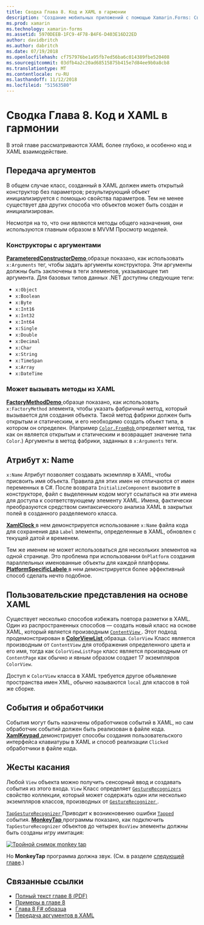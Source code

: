 ```yaml
---
title: Сводка Глава 8. Код и XAML в гармонии
description: 'Создание мобильных приложений с помощью Xamarin.Forms: Сводка Глава 8. Код и XAML в гармонии'
ms.prod: xamarin
ms.technology: xamarin-forms
ms.assetid: 5970DEEB-1FC9-4F78-B4F6-D403E16D22ED
author: davidbritch
ms.author: dabritch
ms.date: 07/19/2018
ms.openlocfilehash: cf757976be1a95fb7ed56ba6c014389fbe520408
ms.sourcegitcommit: 03dfb4a2c20ad68515875b415e7d84ee9b0a8cb8
ms.translationtype: MT
ms.contentlocale: ru-RU
ms.lasthandoff: 11/12/2018
ms.locfileid: "51563580"
---
```

# <a name="summary-of-chapter-8-code-and-xaml-in-harmony"></a>Сводка Глава 8. Код и XAML в гармонии

В этой главе рассматриваются XAML более глубоко, и особенно код и XAML взаимодействие.

## <a name="passing-arguments"></a>Передача аргументов

В общем случае класс, созданный в XAML должен иметь открытый конструктор без параметров; результирующий объект инициализируется с помощью свойства параметров. Тем не менее существует два других способа что объектов может быть создан и инициализирован.

Несмотря на то, что они являются методы общего назначения, они используются главным образом в MVVM Просмотр моделей.

### <a name="constructors-with-arguments"></a>Конструкторы с аргументами

[ **ParameteredConstructorDemo** ](https://github.com/xamarin/xamarin-forms-book-samples/tree/master/Chapter08/ParameteredConstructorDemo) образце показано, как использовать `x:Arguments` тег, чтобы задать аргументы конструктора. Эти аргументы должны быть заключены в теги элементов, указывающее тип аргумента. Для базовых типов данных .NET доступны следующие теги:

- `x:Object`
- `x:Boolean`
- `x:Byte`
- `x:Int16`
- `x:Int32`
- `x:Int64`
- `x:Single`
- `x:Double`
- `x:Decimal`
- `x:Char`
- `x:String`
- `x:TimeSpan`
- `x:Array`
- `x:DateTime`

### <a name="can-i-call-methods-from-xaml"></a>Может вызывать методы из XAML

[ **FactoryMethodDemo** ](https://github.com/xamarin/xamarin-forms-book-samples/tree/master/Chapter08/FactoryMethodDemo) образце показано, как использовать `x:FactoryMethod` элемента, чтобы указать фабричный метод, который вызывается для создания объекта. Такой метод фабрики должен быть открытым и статическим, и его необходимо создать объект типа, в котором он определен. (Например [ `Color.FromRgb` ](xref:Xamarin.Forms.Color.FromRgb(System.Double,System.Double,System.Double)) определяет метод, так как он является открытым и статическим и возвращает значение типа `Color`.) Аргументы в метод фабрики, заданных в `x:Arguments` теги.

## <a name="the-xname-attribute"></a>Атрибут x: Name

`x:Name` Атрибут позволяет создавать экземпляр в XAML, чтобы присвоить имя объекта. Правила для этих имен не отличаются от имен переменных в C#. После возврата `InitializeComponent` вызовите в конструкторе, файл с выделенным кодом могут ссылаться на эти имена для доступа к соответствующему элементу XAML. Имена, фактически преобразуются средством синтаксического анализа XAML в закрытых полей в созданного разделяемого класса.

[ **XamlClock** ](https://github.com/xamarin/xamarin-forms-book-samples/tree/master/Chapter08/XamlClock) в нем демонстрируется использование `x:Name` файла кода для сохранения два `Label` элементы, определенные в XAML, обновлен с текущей датой и временем.

Тем же именем не может использоваться для нескольких элементов на одной странице. Это проблема при использовании `OnPlatform` создания параллельных именованные объекты для каждой платформы. [ **PlatformSpecificLabele** ](https://github.com/xamarin/xamarin-forms-book-samples/tree/master/Chapter08/PlatformSpecificLabels) в нем демонстрируется более эффективный способ сделать нечто подобное.

## <a name="custom-xaml-based-views"></a>Пользовательские представления на основе XAML

Существует несколько способов избежать повтора разметки в XAML. Один из распространенных способов — создать новый класс на основе XAML, который является производным [ `ContentView` ](xref:Xamarin.Forms.ContentView). Этот подход продемонстрирован в [ **ColorViewList** ](https://github.com/xamarin/xamarin-forms-book-samples/tree/master/Chapter08/ColorViewList) образца. `ColorView` Класс является производным от `ContentView` для отображения определенного цвета и его имя, тогда как `ColorViewListPage` класс является производным от `ContentPage` как обычно и явным образом создает 17 экземпляров `ColorView`.

Доступ к `ColorView` класса в XAML требуется другое объявление пространства имен XML, обычно называются `local` для классов в той же сборке.

## <a name="events-and-handlers"></a>События и обработчики

События могут быть назначены обработчиков событий в XAML, но сам обработчик событий должен быть реализован в файле кода. [ **XamlKeypad** ](https://github.com/xamarin/xamarin-forms-book-samples/tree/master/Chapter08/XamlKeypad) демонстрирует способы создания пользовательского интерфейса клавиатуры в XAML и способ реализации `Clicked` обработчики в файле кода.

## <a name="tap-gestures"></a>Жесты касания

Любой `View` объекта можно получить сенсорный ввод и создавать события из этого входа. `View` Класс определяет [ `GestureRecognizers` ](xref:Xamarin.Forms.View.GestureRecognizers) свойство коллекции, который может содержать один или несколько экземпляров классов, производных от [ `GestureRecognizer` ](xref:Xamarin.Forms.GestureRecognizer).

[ `TapGestureRecognizer` ](xref:Xamarin.Forms.TapGestureRecognizer) Приводит к возникновению ошибки [ `Tapped` ](xref:Xamarin.Forms.TapGestureRecognizer.Tapped) события. [ **MonkeyTap** ](https://github.com/xamarin/xamarin-forms-book-samples/tree/master/Chapter08/MonkeyTap) программы показано, как подключить `TapGestureRecognizer` объектов до четырех `BoxView` элементы должны быть созданы игру имитация:

[![Тройной снимок monkey tap](images/ch08fg07-small.png "игры имитации")](images/ch08fg07-large.png#lightbox "имитации игры")

Но **MonkeyTap** программа должна звук. (См. в разделе [следующей главе](chapter09.md).)

## <a name="related-links"></a>Связанные ссылки

- [Полный текст главе 8 (PDF)](https://download.xamarin.com/developer/xamarin-forms-book/XamarinFormsBook-Ch08-Apr2016.pdf)
- [Примеры в главе 8](https://github.com/xamarin/xamarin-forms-book-samples/tree/master/Chapter08)
- [Глава 8 F# образца](https://github.com/xamarin/xamarin-forms-book-samples/tree/master/Chapter08/FS/XamlKeypad)
- [Передача аргументов в XAML](~/xamarin-forms/xaml/passing-arguments.md)
